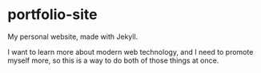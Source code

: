 # portfolio-site

My personal website, made with Jekyll.

I want to learn more about modern web technology, and I need to promote myself more, so this is a way to do both of those things at once.
